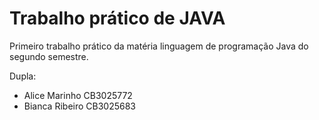# Trabalho prático de JAVA

Primeiro trabalho prático da matéria linguagem de programação Java do segundo semestre.

Dupla: 
- Alice Marinho CB3025772
- Bianca Ribeiro CB3025683

